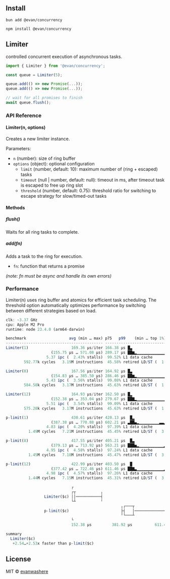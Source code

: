 ## Install

`bun add @evan/concurrency`

`npm install @evan/concurrency`

## Limiter
controlled concurrent execution of asynchronous tasks.

```js
import { Limiter } from '@evan/concurrency';

const queue = Limiter(5);

queue.add(() => new Promise(...));
queue.add(() => new Promise(...));

// wait for all promises to finish
await queue.flush();
```

### API Reference

#### Limiter(n, options)

Creates a new limiter instance.

Parameters:
- `n` (number): size of ring buffer
- `options` (object): optional configuration
	- `limit` (number, default: 10): maximum number of (ring + escaped) tasks
	- `timeout` (null | number, default: null): timeout in ms, after timeout task is escaped to free up ring slot
	- `threshold` (number, default: 0.75): threshold ratio for switching to escape strategy for slow/timed-out tasks

#### Methods

##### flush()
Waits for all ring tasks to complete.

##### add(fn)
Adds a task to the ring for execution.
- `fn`: function that returns a promise

*(note: fn must be async and handle its own errors)*

### Performance

Limiter(n) uses ring buffer and atomics for efficient task scheduling. The threshold option automatically optimizes performance by switching between different strategies based on load.

```js
clk: ~3.37 GHz
cpu: Apple M2 Pro
runtime: node 23.4.0 (arm64-darwin)

benchmark                   avg (min … max) p75   p99    (min … top 1%)
------------------------------------------- -------------------------------
Limiter(1)                   169.36 µs/iter 166.38 µs █▃                   
                    (155.75 µs … 571.08 µs) 289.17 µs ██▆▂▁▁▁▁▁▁▁▁▁▁▁▁▁▁▂▁▁
                  5.37 ipc (  2.43% stalls)  99.52% L1 data cache
        592.77k cycles   3.19M instructions  45.58% retired LD/ST (  1.45M)

Limiter(8)                   167.56 µs/iter 164.92 µs █▃                   
                    (154.83 µs … 385.50 µs) 286.46 µs ██▆▂▁▁▁▁▁▁▁▁▁▁▁▁▁▁▂▂▁
                  5.43 ipc (  3.56% stalls)  99.08% L1 data cache
        584.58k cycles   3.17M instructions  45.63% retired LD/ST (  1.45M)

Limiter(12)                  164.93 µs/iter 162.50 µs █▂                   
                    (152.38 µs … 353.04 µs) 279.67 µs ██▇▂▁▁▁▁▁▁▁▁▁▁▁▁▁▁▂▂▁
                  5.51 ipc (  3.54% stalls)  99.09% L1 data cache
        575.28k cycles   3.17M instructions  45.63% retired LD/ST (  1.45M)

p-limit(1)                   430.61 µs/iter 420.13 µs  █▂                  
                    (387.38 µs … 770.88 µs) 602.21 µs ▃██▄▂▁▁▁▁▁▁▁▁▁▃▃▂▁▁▁▁
                  4.83 ipc (  4.20% stalls)  97.39% L1 data cache
          1.49M cycles   7.21M instructions  45.45% retired LD/ST (  3.28M)

p-limit(8)                   417.55 µs/iter 405.21 µs  █▃                  
                    (379.13 µs … 713.92 µs) 563.21 µs ███▅▂▁▁▁▁▁▁▁▁▁▁▁▂▄▃▂▁
                  4.95 ipc (  4.58% stalls)  97.24% L1 data cache
          1.45M cycles   7.18M instructions  45.47% retired LD/ST (  3.27M)

p-limit(12)                  422.99 µs/iter 403.50 µs  █                   
                    (377.42 µs … 722.46 µs) 611.46 µs ██▇▃▁▁▁▁▁▁▁▁▁▁▁▁▂▃▂▂▁
                  4.98 ipc (  4.57% stalls)  97.26% L1 data cache
          1.44M cycles   7.15M instructions  45.31% retired LD/ST (  3.24M)

                             ┌                                            ┐
                             ┌┬           ╷
                 Limiter($c) ││───────────┤
                             └┴           ╵
                                                   ╷┌───┬                 ╷
                 p-limit($c)                       ├┤   │─────────────────┤
                                                   ╵└───┴                 ╵
                             └                                            ┘
                             152.38 µs         381.92 µs          611.46 µs

summary
  Limiter($c)
   +2.54…+2.53x faster than p-limit($c)
```

## License

MIT © [evanwashere](https://github.com/evanwashere)